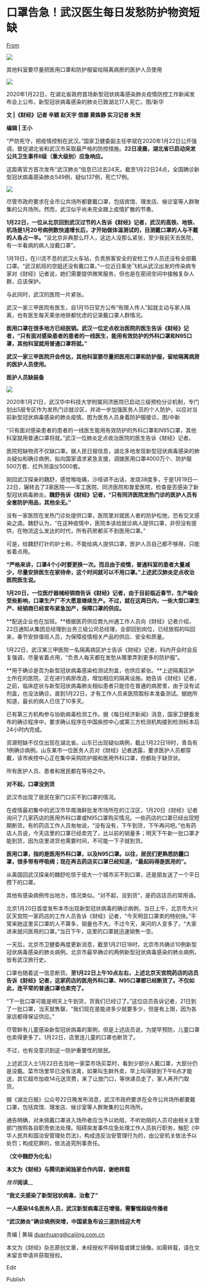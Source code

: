 # 口罩告急！武汉医生每日发愁防护物资短缺

[From](https://mp.weixin.qq.com/s/OG_c3iE4WB3AMpFgKcu4pQ)  

![](https://res.cloudinary.com/dqvsulqdb/image/upload/v1580995614/bejuzckkjbzffkageq4b.gif)

其他科室要尽量把医用口罩和防护服留给隔离病房的医护人员使用  

![](https://res.cloudinary.com/dqvsulqdb/image/upload/v1580995615/nee29ss4gqeceguv3u5o.jpg)

2020年1月22日，在湖北省政府首场新型冠状病毒感染肺炎疫情防控工作新闻发布会上公布，新型冠状病毒感染的肺炎已致湖北17人死亡。图/新华

**文 |《财经》记者 辛颖 赵天宇 信娜 黄姝静 实习记者 朱贺**

**编辑 | 王小**

“严防死守，把疫情控制在武汉。”国家卫健委副主任李斌在2020年1月22日公开强调，督促湖北省和武汉市采取最严格的防控措施。**22日凌晨，湖北省已启动突发公共卫生事件Ⅱ级（重大级别）应急响应。**

这距离官方首次发布“武汉肺炎”信息已过去24天。截至1月22日24点，全国确诊新型冠状病毒感染肺炎549例，疑似137例，死亡17例。

![](https://res.cloudinary.com/dqvsulqdb/image/upload/v1580995616/zchdzbyhfwxzliycsgzg.jpg)

尽管市政府要求在全市公共场所都要戴口罩，包括宾馆、理发店、候诊室等人群聚集的公共场所。然而，武汉似乎尚未完全跟上疫情扩散的节奏。

**1月22日，一位从北京回到武汉过节的人告诉《财经》记者，武汉的高铁、地铁、机场是1月20号病例数快速增长后，才开始做体温测试的，目测戴口罩的人与不戴的人各占一半。**“没北京非典那么吓人，这边人没那么紧张，至少我前天去医院，有一半看病的病人没戴口罩”。

1月19日，在川流不息的武汉火车站，负责旅客安全的安检工作人员还没有全部戴口罩。“武汉航班的空姐还没有戴口罩。”一位近日乘坐飞机从武汉出发的传染病专家对《财经》记者说，她们需要提供微笑服务，但也是在密闭空间中接触复杂人群，应该保护。

与此同时，武汉的医院一片紧张。

武汉一家三甲医院有医生，自1月15日官方公布“有限人传人”起就主动与家人隔离，也有医生每天乘坐地铁都忧虑的记录戴口罩人群情况。

**医用口罩在很多地方已经脱销。武汉一位定点收治医院的医生告诉《财经》记者，“只有面对感染患者的患者的一线医生，能用有效防护的外科口罩和N95口罩，其他科室就用普通口罩将就。”**

**武汉一家三甲医院开会传达，其他科室要尽量把医用口罩和防护服，留给隔离病房的医护人员使用。**

**医护人员缺装备**

![](https://res.cloudinary.com/dqvsulqdb/image/upload/v1580995618/p6l4axh0wqkxtjhqzq3u.jpg)

2020年1月21日，武汉华中科技大学附属同济医院已启动三级预检分诊机制，专门划出5层专区作为发热门诊就诊区，并进一步加强医务人员的个人防护，以应对当前新型冠状病毒感染的肺炎疫情。图为医务人员身着防护服接诊。图/中新  

“只有面对感染患者的患者的一线医生能用有效防护的外科口罩和N95口罩，其他科室就用普通口罩将就。”武汉一位肺炎定点收治医院的医生告诉《财经》记者。

医院短缺物资不仅缺口罩。据人民日报信息，湖北多地发现新型冠状病毒感染的肺炎疑似和确诊病例，拟向国家请求紧急支援，调拨医用口罩4000万个、防护服500万套、红外测温仪5000套。

刚回武汉探亲的魏舒，感觉喉咙痛，沙哑讲不出话，发烧38度多，于是1月19日—22日，辗转去了3家医院——军工医院、同济医院和普爱医院，检查是否感染了新型冠状病毒肺炎。**魏舒告诉《财经》记者，“只有同济医院发热门诊的医护人员有全套防护用品，其他全无。”**

没有一家医院在发热门诊处提供口罩，医院里对就医人者的防护松弛，恐有交叉感染之虞。魏舒认为，“在这种疫情中，医院本该给就诊病人提供口罩，非但没有提供，在物流这么发达的时代，所有药房都买不到医用口罩。”

可是，给魏舒打针的护士称，不能给病人提供口罩，医护人员自己都不够用，只能省着点用。

**“严格来讲，口罩4个小时要更换一次。而且由于疫情，普通科室的患者大量减少，尽量安排医生在家待命，这个时间就可以不用口罩。”上述武汉肺炎定点收治医院医生说。**

**1月20日，一位医疗器械经销商告诉《财经》记者，由于目前临近春节，生产端会受些影响，口罩生产厂不大愿意继续生产。不过，就在这两日内，一些大型口罩生产、经销商已经宣布紧急加产，保障口罩的供应。**

**配送企业也在加班。**根据医药供应商九州通工作人员向《财经》记者介绍，22日通知从集团总经理到业务三级公司总经理，全部回到岗位，已经放假的叫回来，春节安排值班人员，为保障疫情相关产品的供应、安全和质量。

1月22日，武汉某三甲医院一名隔离病区护士告诉《财经》记者，科内开会时会反复强调，尽量省着点用，“负责人每天都在发愁从哪里弄到更多的防护服”。

**用于确诊是否为新型冠状病毒感染检测试剂盒，也供应紧张。**上述隔离区护士所在的医院，正在进行病房改造，增加相应的隔离设施。她告诉《财经》记者，之前，临床症状与新型冠状病毒肺炎相似患者只能住在普通的病房里，由于没有试剂盒，也没法确诊。直到1月22日，才有工作人员来医院取标本准备测试。据她所知道，最长的病人已住了10多天。

已有第三方机构参与协助病毒检测工作。据《每日经济新闻》消息，国家卫健委发布的确诊程序中，要求确认程序在中国疾控中心或第三方检测机构接到检测标本后24小时内完成。

资源短缺不仅仅出现在湖北省。山东已出现疑似病例，截止1月22日18时，青岛有1例确诊病例。山东某市一位医务人员对《财经》记者透露，要求医护人员都穿戴，该市疾控中心正在集中采购防护服和医用外科口罩，但都处于缺货状。

所有医护人员、患者和居民都在等待之中。

**对不起，口罩没到货**

武汉市出现了居民在家门口买不到口罩的情况。

在疫情最初集中的武汉市华南海鲜批发市场所在的江汉区，1月20日《财经》记者询问了几家药店的医用外科口罩或N95口罩购买情况。一些药店的口罩已经出现短期断货。有的药店工作人员匆匆说，“没有没有，下午到货，下午再问吧。”也有药店人员说，今天店里的口罩已经卖完了，比以前的销量多；明天下午新一批口罩才能到货，因为店里进货也需要时间，不可能一下子就到货。

**医用口罩，指的是医用外科口罩，以及N95口罩。以往，居民们更熟悉防霾口罩，很多带有呼吸阀；现在再去药店买口罩已经知道，“最起码得是医用的”。**

从美国回武汉探亲的魏舒吃惊于偌大一个城市买不到口罩，还是朋友送了一个平日攒下的口罩。

其他有感染病例传出地方，情况类似。“对不起，没到货”，是药店店员的常用语。

北京1月20日首度发布本市出现新型冠状病毒的确诊病例，当日上午，北京市大兴区天宫院一家药店的工作人员告诉《财经》记者，“今天明显口罩卖的特别快。”平常来她这里买口罩的人不算多，销量也不大。不过今天，来问的人变多了，“大家进来就问医用的口罩。”当日下午，店里的口罩就迅速销售一空。

一天后，北京市卫健委再度更新消息，截至1月21日18时，北京市共确诊10例新型冠状病毒感染的肺炎病例。北京市最早确诊的两例新型冠状病毒感染的肺炎病例，皆有武汉旅行史。

口罩也随着这一信息断货。**至1月22日上午10点左右，上述北京天宫院药店的店员告诉《财经》记者，这家药店的医用外科口罩、N95口罩都已经断货了。不仅如此，连平常的普通口罩也卖完了。**

“下一批口罩可能是明天上午到货，货我们已经订了。”这位店员告诉记者，21日到了一批口罩，当天就售罄，“我们现在是能进多少就要多少，但是有上限，因为各家店都得保证供应。”

尽管鲜有儿童感染新型冠状病毒的案例，但是上述店员说，为提早预防，儿童口罩也卖得更多了。1月22日，店里连儿童的口罩也断货了。

不过，也有没意识到这一防护重要性的居民。

上述武汉人士1月22日去当地一家菜市场买菜时，看到少部分人戴口罩，大部分仍是没戴。菜市场里早已没有活禽，如果叫生鲜外卖，早上叫得排到下午6点才能送，其它超市加收14元送货费，来了让放门口，等快递员走了，家人再开门取货。

据《湖北日报》公众号22日晚发布消息，武汉市政府要求在全市公共场所都要戴口罩，包括宾馆、理发店、候诊室等人群聚集的公共场所。

通告明确，对未佩戴口罩进入场所者应当予以劝阻，不听劝阻的人员可由相关主管部门按照各自职责依法处理。阻碍突发事件应急处理工作人员执行职务，触犯《中华人民共和国治安管理处罚法》，构成违反治安管理行为的，由公安机关依法予以处罚；构成犯罪的，依法追究刑事责任。

**（文中魏舒为化名）**

**本文为《财经》与腾讯新闻独家合作内容，谢绝转载**

_推荐_**阅读**__

**“我丈夫感染了新型冠状病毒，治愈了”**

**一人感染14名医务人员，武汉新型病毒正在增强，需警惕超级传播者**

**“武汉肺炎”确诊病例突增，中国紧急布设三道防线迎大考**

责编 | 黄端 duanhuang@caijing.com.cn

本文为《财经》杂志原创文章，未经授权不得转载或建立镜像。如需转载，请在文末留言申请并获取授权。

Edit

Publish
